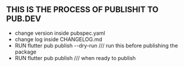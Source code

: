 ## THIS IS THE PROCESS OF PUBLISHIT TO PUB.DEV

- change version inside pubspec.yaml
- change log inside CHANGELOG.md
- RUN flutter pub publish --dry-run /// run this before publishing the package
- RUN flutter pub publish /// when ready to publish
